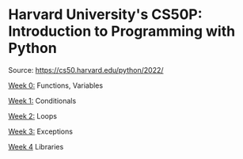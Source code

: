 # Harvard University's CS50P: Introduction to Programming with Python

Source: https://cs50.harvard.edu/python/2022/

[Week 0:](https://github.com/Snoower/cs50p-introduction-to-programming-with-python/tree/main/week-0) Functions, Variables

[Week 1:](https://github.com/Snoower/cs50p-introduction-to-programming-with-python/tree/main/week-1) Conditionals

[Week 2:](https://github.com/Snoower/cs50p-introduction-to-programming-with-python/tree/main/week-2) Loops

[Week 3:](https://github.com/Snoower/cs50p-introduction-to-programming-with-python/tree/main/week-3) Exceptions

[Week 4](https://github.com/Snoower/cs50p-introduction-to-programming-with-python/tree/main/week-4) Libraries


